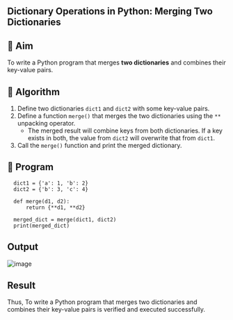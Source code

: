 ## Dictionary Operations in Python: Merging Two Dictionaries

## 🎯 Aim
To write a Python program that merges **two dictionaries** and combines their key-value pairs.

## 🧠 Algorithm
1. Define two dictionaries `dict1` and `dict2` with some key-value pairs.
2. Define a function `merge()` that merges the two dictionaries using the `**` unpacking operator.
   - The merged result will combine keys from both dictionaries. If a key exists in both, the value from `dict2` will overwrite that from `dict1`.
3. Call the `merge()` function and print the merged dictionary.

## 🧾 Program
      dict1 = {'a': 1, 'b': 2}
      dict2 = {'b': 3, 'c': 4}
      
      def merge(d1, d2):
          return {**d1, **d2}
      
      merged_dict = merge(dict1, dict2)
      print(merged_dict)


## Output
![image](https://github.com/user-attachments/assets/11a8a3ed-a83d-455d-8d4c-fb9a7f06111d)

## Result
Thus, To write a Python program that merges two dictionaries and combines their key-value pairs is verified and executed successfully.

